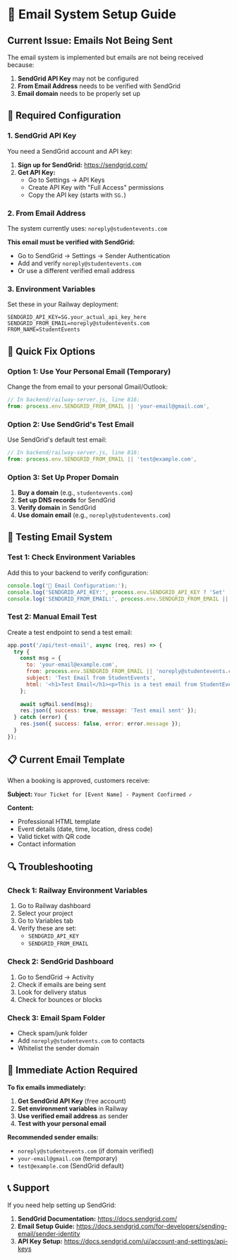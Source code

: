 # 📧 Email System Setup Guide

## Current Issue: Emails Not Being Sent

The email system is implemented but emails are not being received because:

1. **SendGrid API Key** may not be configured
2. **From Email Address** needs to be verified with SendGrid
3. **Email domain** needs to be properly set up

## 🔧 Required Configuration

### 1. SendGrid API Key
You need a SendGrid account and API key:

1. **Sign up for SendGrid:** https://sendgrid.com/
2. **Get API Key:** 
   - Go to Settings → API Keys
   - Create API Key with "Full Access" permissions
   - Copy the API key (starts with `SG.`)

### 2. From Email Address
The system currently uses: `noreply@studentevents.com`

**This email must be verified with SendGrid:**
- Go to SendGrid → Settings → Sender Authentication
- Add and verify `noreply@studentevents.com`
- Or use a different verified email address

### 3. Environment Variables
Set these in your Railway deployment:

```
SENDGRID_API_KEY=SG.your_actual_api_key_here
SENDGRID_FROM_EMAIL=noreply@studentevents.com
FROM_NAME=StudentEvents
```

## 🚀 Quick Fix Options

### Option 1: Use Your Personal Email (Temporary)
Change the from email to your personal Gmail/Outlook:

```javascript
// In backend/railway-server.js, line 816:
from: process.env.SENDGRID_FROM_EMAIL || 'your-email@gmail.com',
```

### Option 2: Use SendGrid's Test Email
Use SendGrid's default test email:

```javascript
// In backend/railway-server.js, line 816:
from: process.env.SENDGRID_FROM_EMAIL || 'test@example.com',
```

### Option 3: Set Up Proper Domain
1. **Buy a domain** (e.g., `studentevents.com`)
2. **Set up DNS records** for SendGrid
3. **Verify domain** in SendGrid
4. **Use domain email** (e.g., `noreply@studentevents.com`)

## 🧪 Testing Email System

### Test 1: Check Environment Variables
Add this to your backend to verify configuration:

```javascript
console.log('📧 Email Configuration:');
console.log('SENDGRID_API_KEY:', process.env.SENDGRID_API_KEY ? 'Set' : 'Missing');
console.log('SENDGRID_FROM_EMAIL:', process.env.SENDGRID_FROM_EMAIL || 'Not set');
```

### Test 2: Manual Email Test
Create a test endpoint to send a test email:

```javascript
app.post('/api/test-email', async (req, res) => {
  try {
    const msg = {
      to: 'your-email@example.com',
      from: process.env.SENDGRID_FROM_EMAIL || 'noreply@studentevents.com',
      subject: 'Test Email from StudentEvents',
      html: '<h1>Test Email</h1><p>This is a test email from StudentEvents.</p>'
    };
    
    await sgMail.send(msg);
    res.json({ success: true, message: 'Test email sent' });
  } catch (error) {
    res.json({ success: false, error: error.message });
  }
});
```

## 📋 Current Email Template

When a booking is approved, customers receive:

**Subject:** `Your Ticket for [Event Name] - Payment Confirmed ✓`

**Content:**
- Professional HTML template
- Event details (date, time, location, dress code)
- Valid ticket with QR code
- Contact information

## 🔍 Troubleshooting

### Check 1: Railway Environment Variables
1. Go to Railway dashboard
2. Select your project
3. Go to Variables tab
4. Verify these are set:
   - `SENDGRID_API_KEY`
   - `SENDGRID_FROM_EMAIL`

### Check 2: SendGrid Dashboard
1. Go to SendGrid → Activity
2. Check if emails are being sent
3. Look for delivery status
4. Check for bounces or blocks

### Check 3: Email Spam Folder
- Check spam/junk folder
- Add `noreply@studentevents.com` to contacts
- Whitelist the sender domain

## 🎯 Immediate Action Required

**To fix emails immediately:**

1. **Get SendGrid API Key** (free account)
2. **Set environment variables** in Railway
3. **Use verified email address** as sender
4. **Test with your personal email**

**Recommended sender emails:**
- `noreply@studentevents.com` (if domain verified)
- `your-email@gmail.com` (temporary)
- `test@example.com` (SendGrid default)

## 📞 Support

If you need help setting up SendGrid:
1. **SendGrid Documentation:** https://docs.sendgrid.com/
2. **Email Setup Guide:** https://docs.sendgrid.com/for-developers/sending-email/sender-identity
3. **API Key Setup:** https://docs.sendgrid.com/ui/account-and-settings/api-keys
